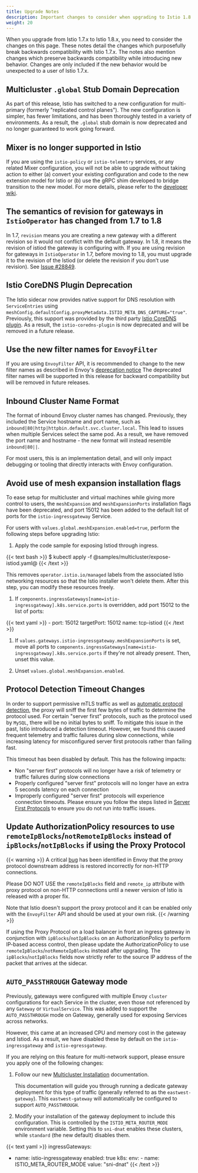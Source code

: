 ```yaml
---
title: Upgrade Notes
description: Important changes to consider when upgrading to Istio 1.8.
weight: 20
---
```


When you upgrade from Istio 1.7.x to Istio 1.8.x, you need to consider the changes on this page.
These notes detail the changes which purposefully break backwards compatibility with Istio 1.7.x.
The notes also mention changes which preserve backwards compatibility while introducing new behavior.
Changes are only included if the new behavior would be unexpected to a user of Istio 1.7.x.

## Multicluster `.global` Stub Domain Deprecation
As part of this release, Istio has switched to a new configuration for
multi-primary (formerly "replicated control planes"). The new
configuration is simpler, has fewer limitations, and has been thoroughly
tested in a variety of environments. As a result, the `.global` stub
domain is now deprecated and no longer guaranteed to work going forward.

## Mixer is no longer supported in Istio

If you are using the `istio-policy` or `istio-telemetry` services, or any
related Mixer configuration, you will not be able to upgrade without taking
action to either (a) convert your existing configuration and code to the new
extension model for Istio or (b) use the gRPC shim developed to bridge
transition to the new model. For more details, please refer to the [developer wiki](https://github.com/istio/istio/wiki/Enabling-Envoy-Authorization-Service-and-gRPC-Access-Log-Service-With-Mixer).

## The semantics of revision for gateways in `IstioOperator` has changed from 1.7 to 1.8

In 1.7, `revision` means you are creating a new gateway with a different revision so it would
not conflict with the default gateway. In 1.8, it means the revision of istiod the gateway
is configuring with. If you are using revision for gateways in `IstioOperator` in 1.7,
before moving to 1.8, you must upgrade it to the revision of the Istiod (or delete
the revision if you don’t use revision). See [Issue #28849](https://github.com/istio/istio/issues/28849).

## Istio CoreDNS Plugin Deprecation

The Istio sidecar now provides native support for DNS resolution with `ServiceEntries` using
`meshConfig.defaultConfig.proxyMetadata.ISTIO_META_DNS_CAPTURE="true"`. Previously, this support
was provided by the third party [Istio CoreDNS plugin](https://github.com/istio-ecosystem/istio-coredns-plugin).
As a result, the `istio-coredns-plugin` is now deprecated and will be removed in a future release.

## Use the new filter names for `EnvoyFilter`

If you are using `EnvoyFilter` API, it is recommended to change to the new filter names as described in Envoy's [deprecation notice](https://www.envoyproxy.io/docs/envoy/latest/version_history/v1.14.0#deprecated)
The deprecated filter names will be supported in this release for backward compatibility but will be removed in future releases.

## Inbound Cluster Name Format

The format of inbound Envoy cluster names has changed. Previously, they included the Service hostname
and port name, such as `inbound|80|http|httpbin.default.svc.cluster.local`. This lead to issues when multiple
Services select the same pod. As a result, we have removed the port name and hostname - the new format will
instead resemble `inbound|80||`.

For most users, this is an implementation detail, and will only impact debugging or tooling that directly
interacts with Envoy configuration.

## Avoid use of mesh expansion installation flags

To ease setup for multicluster and virtual machines while giving more control to users, the `meshExpansion` and `meshExpansionPorts` installation flags have been deprecated, and port 15012 has been added to the default list of ports for the `istio-ingressgateway` Service.

For users with `values.global.meshExpansion.enabled=true`, perform the following steps before upgrading Istio:

1. Apply the code sample for exposing Istiod through ingress.

{{< text bash >}}
$ kubectl apply -f @samples/multicluster/expose-istiod.yaml@
{{< /text >}}

   This removes `operator.istio.io/managed` labels from the associated Istio networking resources so that the Istio installer won't delete them. After this step, you can modify these resources freely.

1. If `components.ingressGateways[name=istio-ingressgateway].k8s.service.ports` is overridden, add port 15012 to the list of ports:

{{< text yaml >}}
    - port: 15012
        targetPort: 15012
        name: tcp-istiod
{{< /text >}}

1. If `values.gateways.istio-ingressgateway.meshExpansionPorts` is set, move all ports to `components.ingressGateways[name=istio-ingressgateway].k8s.service.ports` if they're not already present. Then, unset this value.

1. Unset `values.global.meshExpansion.enabled`.

## Protocol Detection Timeout Changes

In order to support permissive mTLS traffic as well as [automatic protocol detection](/docs/ops/configuration/traffic-management/protocol-selection/#automatic-protocol-selection),
the proxy will sniff the first few bytes of traffic to determine the protocol used. For certain "server first" protocols, such
as the protocol used by `MySQL`, there will be no initial bytes to sniff. To mitigate this issue in the past, Istio introduced
a detection timeout. However, we found this caused frequent telemetry and traffic failures during slow connections, while increasing latency
for misconfigured server first protocols rather than failing fast.

This timeout has been disabled by default. This has the following impacts:

- Non "server first" protocols will no longer have a risk of telemetry or traffic failures during slow connections
- Properly configured "server first" protocols will no longer have an extra 5 seconds latency on each connection
- Improperly configured "server first" protocols will experience connection timeouts. Please ensure you follow the steps listed in [Server First Protocols](/docs/ops/configuration/traffic-management/protocol-selection/#server-first-protocols)
  to ensure you do not run into traffic issues.

## Update AuthorizationPolicy resources to use `remoteIpBlocks`/`notRemoteIpBlocks` instead of `ipBlocks`/`notIpBlocks` if using the Proxy Protocol

{{< warning >}}
A critical [bug](https://groups.google.com/g/envoy-security-announce/c/aqtBt5VUor0) has been identified in Envoy that the proxy protocol downstream address is restored incorrectly for non-HTTP connections.

Please DO NOT USE the `remoteIpBlocks` field and `remote_ip` attribute with proxy protocol on non-HTTP connections until a newer version of Istio is released with a proper fix.

Note that Istio doesn't support the proxy protocol and it can be enabled only with the `EnvoyFilter` API and should be used at your own risk.
{{< /warning >}}

If using the Proxy Protocol on a load balancer in front an ingress gateway in conjunction with `ipBlocks`/`notIpBlocks` on an AuthorizationPolicy to perform IP-based access control, then please update the AuthorizationPolicy to use `remoteIpBlocks`/`notRemoteIpBlocks` instead after upgrading. The `ipBlocks`/`notIpBlocks` fields now strictly refer to the source IP address of the packet that arrives at the sidecar.

## `AUTO_PASSTHROUGH` Gateway mode

Previously, gateways were configured with multiple Envoy `cluster` configurations for each Service in the cluster, even those
not referenced by any `Gateway` or `VirtualService`. This was added to support the `AUTO_PASSTHROUGH` mode on Gateway, generally used for exposing Services across networks.

However, this came at an increased CPU and memory cost in the gateway and Istiod. As a result, we have disabled these by default
on the `istio-ingressgateway` and `istio-egressgateway`.

If you are relying on this feature for multi-network support, please ensure you apply one of the following changes:

1. Follow our new [Multicluster Installation](/docs/setup/install/multicluster/) documentation.

   This documentation will guide you through running a dedicate gateway deployment for this type of traffic (generally referred to as the `eastwest-gateway`).
   This `eastwest-gateway` will automatically be configured to support `AUTO_PASSTHROUGH`.

1. Modify your installation of the gateway deployment to include this configuration. This is controlled by the `ISTIO_META_ROUTER_MODE` environment variable. Setting this to `sni-dnat` enables these clusters, while `standard` (the new default) disables them.

{{< text yaml >}}
ingressGateways:
- name: istio-ingressgateway
    enabled: true
    k8s:
    env:
        - name: ISTIO_META_ROUTER_MODE
          value: "sni-dnat"
{{< /text >}}
